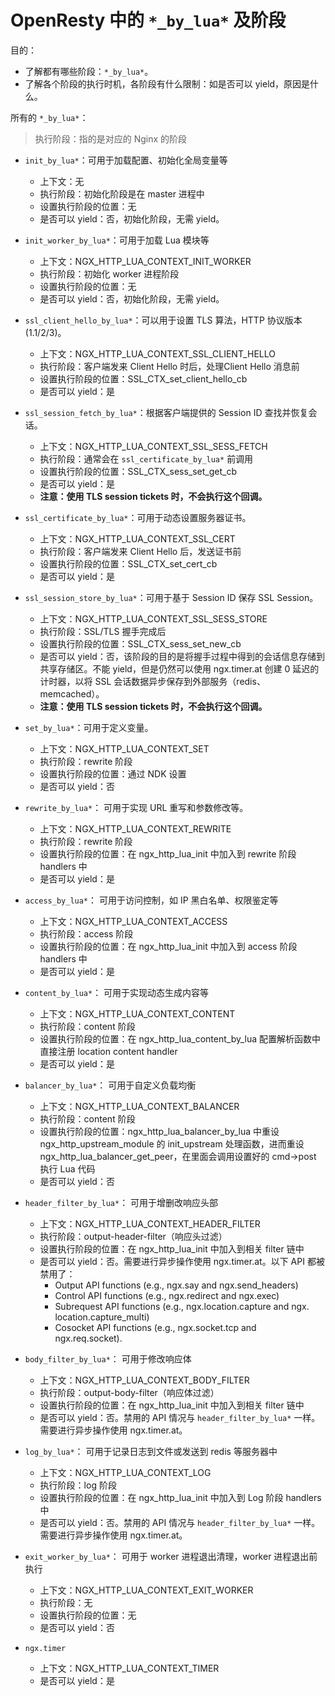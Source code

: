 # OpenResty 中的 `*_by_lua*` 及阶段

目的：

- 了解都有哪些阶段：`*_by_lua*`。
- 了解各个阶段的执行时机，各阶段有什么限制：如是否可以 yield，原因是什么。

所有的 `*_by_lua*`：

> 执行阶段：指的是对应的 Nginx 的阶段

- `init_by_lua*`：可用于加载配置、初始化全局变量等
  - 上下文：无
  - 执行阶段：初始化阶段是在 master 进程中
  - 设置执行阶段的位置：无
  - 是否可以 yield：否，初始化阶段，无需 yield。

- `init_worker_by_lua*`：可用于加载 Lua 模块等
  - 上下文：NGX_HTTP_LUA_CONTEXT_INIT_WORKER
  - 执行阶段：初始化 worker 进程阶段
  - 设置执行阶段的位置：无
  - 是否可以 yield：否，初始化阶段，无需 yield。

- `ssl_client_hello_by_lua*`：可以用于设置 TLS 算法，HTTP 协议版本(1.1/2/3)。
  - 上下文：NGX_HTTP_LUA_CONTEXT_SSL_CLIENT_HELLO
  - 执行阶段：客户端发来 Client Hello 时后，处理Client Hello 消息前
  - 设置执行阶段的位置：SSL_CTX_set_client_hello_cb
  - 是否可以 yield：是

- `ssl_session_fetch_by_lua*`：根据客户端提供的 Session ID 查找并恢复会话。
  - 上下文：NGX_HTTP_LUA_CONTEXT_SSL_SESS_FETCH
  - 执行阶段：通常会在 `ssl_certificate_by_lua*` 前调用
  - 设置执行阶段的位置：SSL_CTX_sess_set_get_cb
  - 是否可以 yield：是
  - **注意：使用 TLS session tickets 时，不会执行这个回调。**

- `ssl_certificate_by_lua*`：可用于动态设置服务器证书。
  - 上下文：NGX_HTTP_LUA_CONTEXT_SSL_CERT
  - 执行阶段：客户端发来 Client Hello 后，发送证书前
  - 设置执行阶段的位置：SSL_CTX_set_cert_cb
  - 是否可以 yield：是

- `ssl_session_store_by_lua*`：可用于基于 Session ID 保存 SSL Session。
  - 上下文：NGX_HTTP_LUA_CONTEXT_SSL_SESS_STORE
  - 执行阶段：SSL/TLS 握手完成后
  - 设置执行阶段的位置：SSL_CTX_sess_set_new_cb
  - 是否可以 yield：否，该阶段的目的是将握手过程中得到的会话信息存储到共享存储区。不能 yield，但是仍然可以使用 ngx.timer.at 创建 0 延迟的计时器，以将 SSL 会话数据异步保存到外部服务（redis、memcached）。
  - **注意：使用 TLS session tickets 时，不会执行这个回调。**

- `set_by_lua*`：可用于定义变量。
  - 上下文：NGX_HTTP_LUA_CONTEXT_SET
  - 执行阶段：rewrite 阶段
  - 设置执行阶段的位置：通过 NDK 设置
  - 是否可以 yield：否

- `rewrite_by_lua*`： 可用于实现 URL 重写和参数修改等。
  - 上下文：NGX_HTTP_LUA_CONTEXT_REWRITE
  - 执行阶段：rewrite 阶段
  - 设置执行阶段的位置：在 ngx_http_lua_init 中加入到  rewrite 阶段 handlers 中
  - 是否可以 yield：是

- `access_by_lua*`： 可用于访问控制，如 IP 黑白名单、权限鉴定等
  - 上下文：NGX_HTTP_LUA_CONTEXT_ACCESS
  - 执行阶段：access 阶段
  - 设置执行阶段的位置：在 ngx_http_lua_init 中加入到 access 阶段 handlers 中
  - 是否可以 yield：是

- `content_by_lua*`： 可用于实现动态生成内容等
  - 上下文：NGX_HTTP_LUA_CONTEXT_CONTENT
  - 执行阶段：content 阶段
  - 设置执行阶段的位置：在 ngx_http_lua_content_by_lua 配置解析函数中直接注册 location content handler
  - 是否可以 yield：是

- `balancer_by_lua*`： 可用于自定义负载均衡
  - 上下文：NGX_HTTP_LUA_CONTEXT_BALANCER
  - 执行阶段：content 阶段
  - 设置执行阶段的位置：ngx_http_lua_balancer_by_lua 中重设 ngx_http_upstream_module 的 init_upstream 处理函数，进而重设 ngx_http_lua_balancer_get_peer，在里面会调用设置好的 cmd->post 执行 Lua 代码
  - 是否可以 yield：否

- `header_filter_by_lua*`： 可用于增删改响应头部
  - 上下文：NGX_HTTP_LUA_CONTEXT_HEADER_FILTER
  - 执行阶段：output-header-filter（响应头过滤）
  - 设置执行阶段的位置：在 ngx_http_lua_init 中加入到相关 filter 链中
  - 是否可以 yield：否。需要进行异步操作使用 ngx.timer.at。以下 API 都被禁用了：
    - Output API functions (e.g., ngx.say and ngx.send_headers)
    - Control API functions (e.g., ngx.redirect and ngx.exec)
    - Subrequest API functions (e.g., ngx.location.capture and ngx. location.capture_multi)
    - Cosocket API functions (e.g., ngx.socket.tcp and ngx.req.socket).

- `body_filter_by_lua*`： 可用于修改响应体
  - 上下文：NGX_HTTP_LUA_CONTEXT_BODY_FILTER
  - 执行阶段：output-body-filter（响应体过滤）
  - 设置执行阶段的位置：在 ngx_http_lua_init 中加入到相关 filter 链中
  - 是否可以 yield：否。禁用的 API 情况与 `header_filter_by_lua*` 一样。需要进行异步操作使用 ngx.timer.at。

- `log_by_lua*`： 可用于记录日志到文件或发送到 redis 等服务器中
  - 上下文：NGX_HTTP_LUA_CONTEXT_LOG
  - 执行阶段：log 阶段
  - 设置执行阶段的位置：在 ngx_http_lua_init 中加入到 Log 阶段 handlers 中
  - 是否可以 yield：否。禁用的 API 情况与 `header_filter_by_lua*` 一样。需要进行异步操作使用 ngx.timer.at。

- `exit_worker_by_lua*`： 可用于 worker 进程退出清理，worker 进程退出前执行
  - 上下文：NGX_HTTP_LUA_CONTEXT_EXIT_WORKER
  - 执行阶段：无
  - 设置执行阶段的位置：无
  - 是否可以 yield：否

- `ngx.timer`
  - 上下文：NGX_HTTP_LUA_CONTEXT_TIMER
  - 是否可以 yield：是
